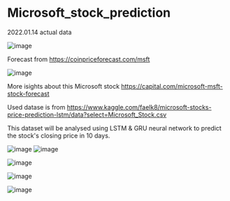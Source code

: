 # Microsoft_stock_prediction

2022.01.14 actual data

![image](https://user-images.githubusercontent.com/34160094/149472738-db66a82d-6f65-4d4a-85e5-c6598fd6a4ef.png)

Forecast from https://coinpriceforecast.com/msft

![image](https://user-images.githubusercontent.com/34160094/149473011-ca86d0c6-97b0-4f84-bb1e-32c81240f812.png)

More isights about this Microsoft stock https://capital.com/microsoft-msft-stock-forecast


Used datase is from https://www.kaggle.com/faelk8/microsoft-stocks-price-prediction-lstm/data?select=Microsoft_Stock.csv

This dataset will be analysed using LSTM & GRU neural network to predict the stock's closing price in 10 days.

![image](https://user-images.githubusercontent.com/34160094/149532022-9bad2c40-47b6-4db0-b5e7-de1bc3def7c7.png)
 ![image](https://user-images.githubusercontent.com/34160094/149532094-5cef5728-f8e8-46f7-a345-3f16c0f04ac3.png)


![image](https://user-images.githubusercontent.com/34160094/149473779-55bef7c1-213f-42c0-a4ab-c8894517ac0a.png)

![image](https://user-images.githubusercontent.com/34160094/149473844-b2d2e60b-89c3-441a-9974-5886c081da3c.png)

![image](https://user-images.githubusercontent.com/34160094/149532929-05ffe880-63c2-4c54-9609-ca8ed167d89d.png)

